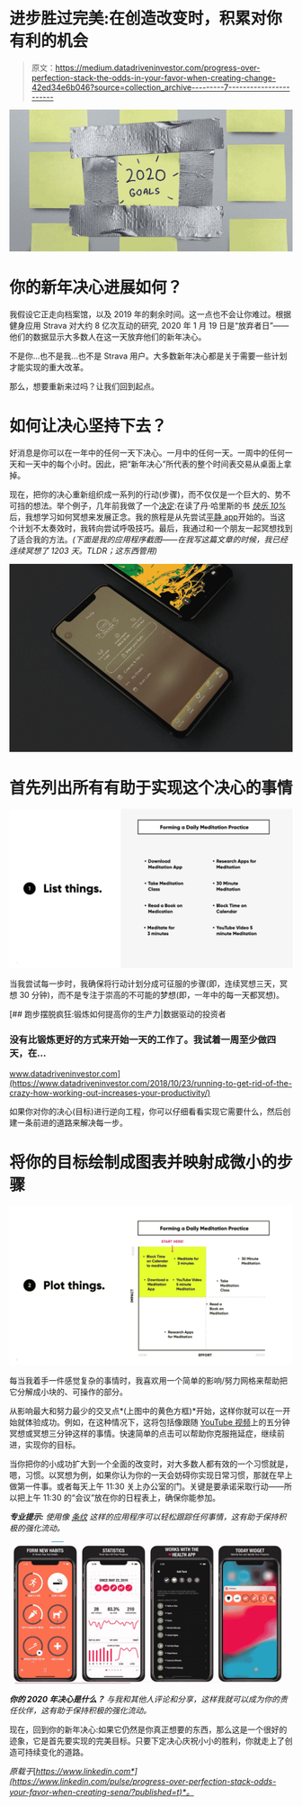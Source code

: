 # 进步胜过完美:在创造改变时，积累对你有利的机会

> 原文：<https://medium.datadriveninvestor.com/progress-over-perfection-stack-the-odds-in-your-favor-when-creating-change-42ed34e6b046?source=collection_archive---------7----------------------->

![](img/32c98e16e08006c33d7af230bc197d3e.png)

# 你的新年决心进展如何？

我假设它正走向档案馆，以及 2019 年的剩余时间。这一点也不会让你难过。根据健身应用 Strava 对大约 8 亿次互动的研究, 2020 年 1 月 19 日是“放弃者日”——他们的数据显示大多数人在这一天放弃他们的新年决心。

不是你…也不是我…也不是 Strava 用户。大多数新年决心都是关于需要一些计划才能实现的重大改革。

那么，想要重新来过吗？让我们回到起点。

# 如何让决心坚持下去？

好消息是你可以在一年中的任何一天下决心。一月中的任何一天。一周中的任何一天和一天中的每个小时。因此，把“新年决心”所代表的整个时间表交易从桌面上拿掉。

现在，把你的决心重新组织成一系列的行动(步骤)，而不仅仅是一个巨大的、势不可挡的想法。举个例子，几年前我做了一个[决定](https://www.linkedin.com/pulse/stop-saying-youre-busy-start-feeling-better-pete-sena/):在读了丹·哈里斯的书 [*快乐 10%*](https://www.amazon.com/10-Happier-Self-Help-Actually-Works/dp/0062265423)后，我想学习如何冥想来发展正念。我的旅程是从先尝试[平静 app](https://www.calm.com/gp/mgvgz3)开始的。当这个计划不太奏效时，我转向尝试呼吸技巧。最后，我通过和一个朋友一起冥想找到了适合我的方法。*(下面是我的应用程序截图——在我写这篇文章的时候，我已经连续冥想了 1203 天。TLDR；这东西管用)*

![](img/90157c73986167a266059fabd8b6d86c.png)

# 首先列出所有有助于实现这个决心的事情

![](img/b59e7d8e98ba27b9a999525d6b3bbf26.png)

当我尝试每一步时，我确保将行动计划分成可征服的步骤(即，连续冥想三天，冥想 30 分钟)，而不是专注于崇高的不可能的梦想(即，一年中的每一天都冥想)。

[](https://www.datadriveninvestor.com/2018/10/23/running-to-get-rid-of-the-crazy-how-working-out-increases-your-productivity/) [## 跑步摆脱疯狂:锻炼如何提高你的生产力|数据驱动的投资者

### 没有比锻炼更好的方式来开始一天的工作了。我试着一周至少做四天，在…

www.datadriveninvestor.com](https://www.datadriveninvestor.com/2018/10/23/running-to-get-rid-of-the-crazy-how-working-out-increases-your-productivity/) 

如果你对你的决心(目标)进行逆向工程，你可以仔细看看实现它需要什么，然后创建一条前进的道路来解决每一步。

# 将你的目标绘制成图表并映射成微小的步骤

![](img/23f5dfff61320efbe8a88f2ca0d2a893.png)

每当我着手一件感觉复杂的事情时，我喜欢用一个简单的影响/努力网格来帮助把它分解成小块的、可操作的部分。

从影响最大和努力最少的交叉点*(上图中的黄色方框)*开始，这样你就可以在一开始就体验成功。例如，在这种情况下，这将包括像跟随 [YouTube 视频](https://www.youtube.com/watch?v=i50ZAs7v9es&t=9s)上的五分钟冥想或冥想三分钟这样的事情。快速简单的点击可以帮助你克服拖延症，继续前进，实现你的目标。

当你把你的小成功扩大到一个全面的改变时，对大多数人都有效的一个习惯就是，嗯，习惯。以冥想为例，如果你认为你的一天会妨碍你实现日常习惯，那就在早上做第一件事。或者每天上午 11:30 关上办公室的门。关键是要承诺采取行动——所以把上午 11:30 的“会议”放在你的日程表上，确保你能参加。

***专业提示:*** *使用像* [*条纹*](https://itunes.apple.com/us/app/streaks/id963034692?mt=8) *这样的应用程序可以轻松跟踪任何事情，这有助于保持积极的强化流动。*

![](img/c1ee86e21982f1f2b86db66871637817.png)

***你的 2020 年决心是什么？*** *与我和其他人评论和分享，这样我就可以成为你的责任伙伴，这有助于保持积极的强化流动。*

现在，回到你的新年决心:如果它仍然是你真正想要的东西，那么这是一个很好的迹象，它是首先要实现的完美目标。只要下定决心庆祝小小的胜利，你就走上了创造可持续变化的道路。

*原载于*[*https://www.linkedin.com*](https://www.linkedin.com/pulse/progress-over-perfection-stack-odds-your-favor-when-creating-sena/?published=t)*。*